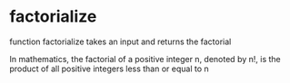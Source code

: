 # factorialize

function factorialize takes an input and returns the factorial

In mathematics, the factorial of a positive integer n, denoted by n!, is the product of all positive integers less than or equal to n
